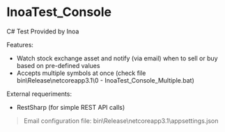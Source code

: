 # InoaTest_Console

C# Test Provided by Inoa

Features:
- Watch stock exchange asset and notify (via email) when to sell or buy based on pre-defined values
- Accepts multiple symbols at once (check file bin\Release\netcoreapp3.1\0 - InoaTest_Console_Multiple.bat)

External requeriments:
- RestSharp (for simple REST API calls)

> Email configuration file: bin\Release\netcoreapp3.1\appsettings.json
